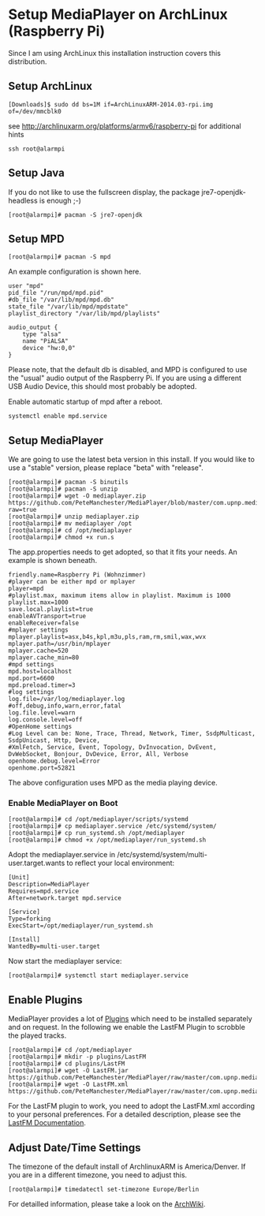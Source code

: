 # Setup MediaPlayer on ArchLinux (Raspberry Pi)

Since I am using ArchLinux this installation instruction covers this distribution.

## Setup ArchLinux

```
[Downloads]$ sudo dd bs=1M if=ArchLinuxARM-2014.03-rpi.img of=/dev/mmcblk0
```

see http://archlinuxarm.org/platforms/armv6/raspberry-pi for additional hints

```
ssh root@alarmpi
```

## Setup Java

If you do not like to use the fullscreen display, the package jre7-openjdk-headless
is enough ;-)

```
[root@alarmpi]# pacman -S jre7-openjdk
```

## Setup MPD

```
[root@alarmpi]# pacman -S mpd
```

An example configuration is shown here.

```
user "mpd"
pid_file "/run/mpd/mpd.pid"
#db_file "/var/lib/mpd/mpd.db"
state_file "/var/lib/mpd/mpdstate"
playlist_directory "/var/lib/mpd/playlists"

audio_output {
    type "alsa"
    name "PiALSA"
    device "hw:0,0"
}
```

Please note, that the default db is disabled, and MPD is configured to use the
"usual" audio output of the Raspberry Pi. If you are using a different USB
Audio Device, this should most probably be adopted.

Enable automatic startup of mpd after a reboot.

```
systemctl enable mpd.service
```

## Setup MediaPlayer

We are going to use the latest beta version in this install. If you would like to
use a "stable" version, please replace "beta" with "release".

```
[root@alarmpi]# pacman -S binutils
[root@alarmpi]# pacman -S unzip
[root@alarmpi]# wget -O mediaplayer.zip https://github.com/PeteManchester/MediaPlayer/blob/master/com.upnp.mediaplayer/download/beta/mediaplayer.zip?raw=true
[root@alarmpi]# unzip mediaplayer.zip
[root@alarmpi]# mv mediaplayer /opt
[root@alarmpi]# cd /opt/mediaplayer
[root@alarmpi]# chmod +x run.s
```

The app.properties needs to get adopted, so that it fits your needs. An example is
shown beneath.

```
friendly.name=Raspberry Pi (Wohnzimmer)
#player can be either mpd or mplayer
player=mpd
#playlist.max, maximum items allow in playlist. Maximum is 1000
playlist.max=1000
save.local.playlist=true
enableAVTransport=true
enableReceiver=false
#mplayer settings
mplayer.playlist=asx,b4s,kpl,m3u,pls,ram,rm,smil,wax,wvx
mplayer.path=/usr/bin/mplayer
mplayer.cache=520
mplayer.cache_min=80
#mpd settings
mpd.host=localhost
mpd.port=6600
mpd.preload.timer=3
#log settings
log.file=/var/log/mediaplayer.log
#off,debug,info,warn,error,fatal
log.file.level=warn
log.console.level=off
#OpenHome settings
#Log Level can be: None, Trace, Thread, Network, Timer, SsdpMulticast, SsdpUnicast, Http, Device,
#XmlFetch, Service, Event, Topology, DvInvocation, DvEvent, DvWebSocket, Bonjour, DvDevice, Error, All, Verbose
openhome.debug.level=Error
openhome.port=52821
```

The above configuration uses MPD as the media playing device.

### Enable MediaPlayer on Boot

```
[root@alarmpi]# cd /opt/mediaplayer/scripts/systemd
[root@alarmpi]# cp mediaplayer.service /etc/systemd/system/
[root@alarmpi]# cp run_systemd.sh /opt/mediaplayer
[root@alarmpi]# chmod +x /opt/mediaplayer/run_systemd.sh
```

Adopt the mediaplayer.service in /etc/systemd/system/multi-user.target.wants to
reflect your local environment:

```
[Unit]
Description=MediaPlayer
Requires=mpd.service
After=network.target mpd.service

[Service]
Type=forking
ExecStart=/opt/mediaplayer/run_systemd.sh

[Install]
WantedBy=multi-user.target
```

Now start the mediaplayer service:

```
[root@alarmpi]# systemctl start mediaplayer.service
```

## Enable Plugins

MediaPlayer provides a lot of [Plugins](https://github.com/PeteManchester/MediaPlayer/wiki)
which need to be installed separately and on request. In the following we enable the
LastFM Plugin to scrobble the played tracks.

```
[root@alarmpi]# cd /opt/mediaplayer
[root@alarmpi]# mkdir -p plugins/LastFM
[root@alarmpi]# cd plugins/LastFM
[root@alarmpi]# wget -O LastFM.jar https://github.com/PeteManchester/MediaPlayer/raw/master/com.upnp.mediaplayer/plugins/LastFM/LastFM.jar
[root@alarmpi]# wget -O LastFM.xml https://github.com/PeteManchester/MediaPlayer/raw/master/com.upnp.mediaplayer/plugins/LastFM/LastFM.xml
```

For the LastFM plugin to work, you need to adopt the LastFM.xml according to your
personal preferences. For a detailed description, please see the
[LastFM Documentation](https://github.com/PeteManchester/MediaPlayer/wiki/Plugins-LastFM).

## Adjust Date/Time Settings

The timezone of the default install of ArchlinuxARM is America/Denver. If you are
in a different timezone, you need to adjust this.

```
[root@alarmpi]# timedatectl set-timezone Europe/Berlin
```

For detailled information, please take a look on the [ArchWiki](https://wiki.archlinux.org/index.php/time).
